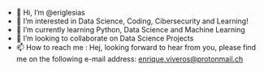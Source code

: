 - 👋 Hi, I’m @eriglesias
- 👀 I’m interested in Data Science, Coding, Cibersecurity and Learning!
- 🌱 I’m currently learning Python, Data Science and Machine Learning
- 💞️ I’m looking to collaborate on Data Science Projects 
- 📫 How to reach me : Hej, looking forward to hear from you, please find me on the following e-mail address: enrique.viveros@protonmail.ch

<!---
eriglesias/eriglesias is a ✨ special ✨ repository because its `README.md` (this file) appears on your GitHub profile.
You can click the Preview link to take a look at your changes.
--->
